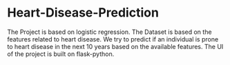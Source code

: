 # Heart-Disease-Prediction
The Project is based on logistic regression. The Dataset is based on the features related to heart disease. We try to predict if an individual is prone to heart disease in the next 10 years based on the available features. The UI of the project is built on flask-python.
